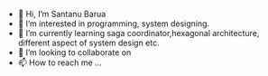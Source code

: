 - 👋 Hi, I’m Santanu Barua
- 👀 I’m interested in programming, system designing.
- 🌱 I’m currently learning saga coordinator,hexagonal architecture, different aspect of system design etc.
- 💞️ I’m looking to collaborate on 
- 📫 How to reach me ...

<!---
Santanu26/Santanu26 is a ✨ special ✨ repository because its `README.md` (this file) appears on your GitHub profile.
You can click the Preview link to take a look at your changes.
--->
